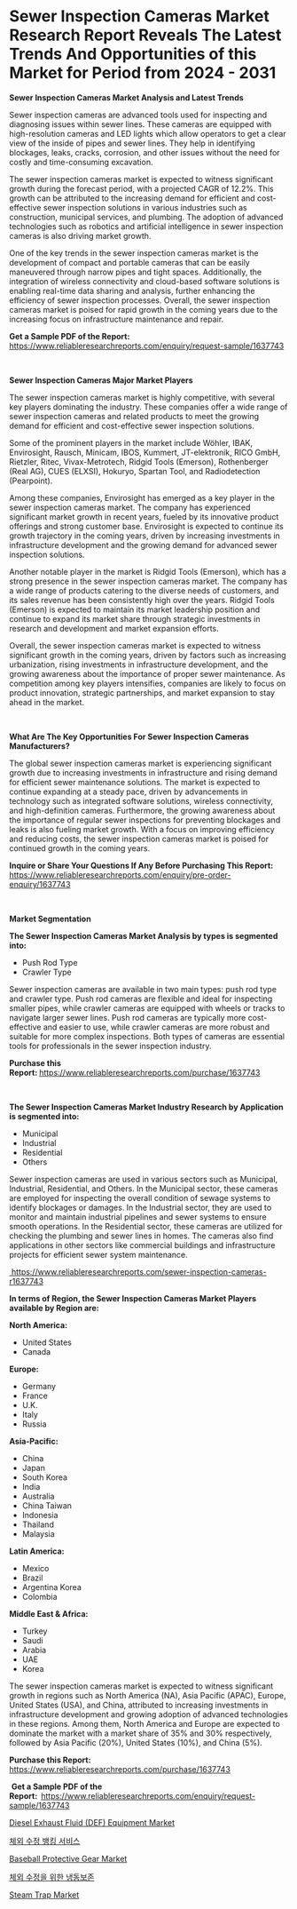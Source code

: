 <p><h1>Sewer Inspection Cameras Market Research Report Reveals The Latest Trends And Opportunities of this Market for Period from 2024 - 2031</h1></p><p><strong>Sewer Inspection Cameras Market Analysis and Latest Trends</strong></p>
<p><p>Sewer inspection cameras are advanced tools used for inspecting and diagnosing issues within sewer lines. These cameras are equipped with high-resolution cameras and LED lights which allow operators to get a clear view of the inside of pipes and sewer lines. They help in identifying blockages, leaks, cracks, corrosion, and other issues without the need for costly and time-consuming excavation.</p><p>The sewer inspection cameras market is expected to witness significant growth during the forecast period, with a projected CAGR of 12.2%. This growth can be attributed to the increasing demand for efficient and cost-effective sewer inspection solutions in various industries such as construction, municipal services, and plumbing. The adoption of advanced technologies such as robotics and artificial intelligence in sewer inspection cameras is also driving market growth.</p><p>One of the key trends in the sewer inspection cameras market is the development of compact and portable cameras that can be easily maneuvered through narrow pipes and tight spaces. Additionally, the integration of wireless connectivity and cloud-based software solutions is enabling real-time data sharing and analysis, further enhancing the efficiency of sewer inspection processes. Overall, the sewer inspection cameras market is poised for rapid growth in the coming years due to the increasing focus on infrastructure maintenance and repair.</p></p>
<p><strong>Get a Sample PDF of the Report:&nbsp;</strong> <a href="https://www.reliableresearchreports.com/enquiry/request-sample/1637743">https://www.reliableresearchreports.com/enquiry/request-sample/1637743</a></p>
<p>&nbsp;</p>
<p><strong>Sewer Inspection Cameras Major Market Players</strong></p>
<p><p>The sewer inspection cameras market is highly competitive, with several key players dominating the industry. These companies offer a wide range of sewer inspection cameras and related products to meet the growing demand for efficient and cost-effective sewer inspection solutions.</p><p>Some of the prominent players in the market include Wöhler, IBAK, Envirosight, Rausch, Minicam, IBOS, Kummert, JT-elektronik, RICO GmbH, Rietzler, Ritec, Vivax-Metrotech, Ridgid Tools (Emerson), Rothenberger (Real AG), CUES (ELXSI), Hokuryo, Spartan Tool, and Radiodetection (Pearpoint).</p><p>Among these companies, Envirosight has emerged as a key player in the sewer inspection cameras market. The company has experienced significant market growth in recent years, fueled by its innovative product offerings and strong customer base. Envirosight is expected to continue its growth trajectory in the coming years, driven by increasing investments in infrastructure development and the growing demand for advanced sewer inspection solutions.</p><p>Another notable player in the market is Ridgid Tools (Emerson), which has a strong presence in the sewer inspection cameras market. The company has a wide range of products catering to the diverse needs of customers, and its sales revenue has been consistently high over the years. Ridgid Tools (Emerson) is expected to maintain its market leadership position and continue to expand its market share through strategic investments in research and development and market expansion efforts.</p><p>Overall, the sewer inspection cameras market is expected to witness significant growth in the coming years, driven by factors such as increasing urbanization, rising investments in infrastructure development, and the growing awareness about the importance of proper sewer maintenance. As competition among key players intensifies, companies are likely to focus on product innovation, strategic partnerships, and market expansion to stay ahead in the market.</p></p>
<p>&nbsp;</p>
<p><strong>What Are The Key Opportunities For Sewer Inspection Cameras Manufacturers?</strong></p>
<p><p>The global sewer inspection cameras market is experiencing significant growth due to increasing investments in infrastructure and rising demand for efficient sewer maintenance solutions. The market is expected to continue expanding at a steady pace, driven by advancements in technology such as integrated software solutions, wireless connectivity, and high-definition cameras. Furthermore, the growing awareness about the importance of regular sewer inspections for preventing blockages and leaks is also fueling market growth. With a focus on improving efficiency and reducing costs, the sewer inspection cameras market is poised for continued growth in the coming years.</p></p>
<p><strong>Inquire or Share Your Questions If Any Before Purchasing This Report:</strong> <a href="https://www.reliableresearchreports.com/enquiry/pre-order-enquiry/1637743">https://www.reliableresearchreports.com/enquiry/pre-order-enquiry/1637743</a></p>
<p>&nbsp;</p>
<p><strong>Market Segmentation</strong></p>
<p><strong>The Sewer Inspection Cameras Market Analysis by types is segmented into:</strong></p>
<p><ul><li>Push Rod Type</li><li>Crawler Type</li></ul></p>
<p><p>Sewer inspection cameras are available in two main types: push rod type and crawler type. Push rod cameras are flexible and ideal for inspecting smaller pipes, while crawler cameras are equipped with wheels or tracks to navigate larger sewer lines. Push rod cameras are typically more cost-effective and easier to use, while crawler cameras are more robust and suitable for more complex inspections. Both types of cameras are essential tools for professionals in the sewer inspection industry.</p></p>
<p><strong>Purchase this Report:&nbsp;</strong><a href="https://www.reliableresearchreports.com/purchase/1637743">https://www.reliableresearchreports.com/purchase/1637743</a></p>
<p>&nbsp;</p>
<p><strong>The Sewer Inspection Cameras Market Industry Research by Application is segmented into:</strong></p>
<p><ul><li>Municipal</li><li>Industrial</li><li>Residential</li><li>Others</li></ul></p>
<p><p>Sewer inspection cameras are used in various sectors such as Municipal, Industrial, Residential, and Others. In the Municipal sector, these cameras are employed for inspecting the overall condition of sewage systems to identify blockages or damages. In the Industrial sector, they are used to monitor and maintain industrial pipelines and sewer systems to ensure smooth operations. In the Residential sector, these cameras are utilized for checking the plumbing and sewer lines in homes. The cameras also find applications in other sectors like commercial buildings and infrastructure projects for efficient sewer system maintenance.</p></p>
<p><a href="https://www.reliableresearchreports.com/sewer-inspection-cameras-r1637743">&nbsp;https://www.reliableresearchreports.com/sewer-inspection-cameras-r1637743</a></p>
<p><strong>In terms of Region, the Sewer Inspection Cameras Market Players available by Region are:</strong></p>
<p>
    <p> <strong> North America: </strong>
        <ul>
            <li>United States</li>
            <li>Canada</li>
        </ul>
        </p> 
    <p> <strong> Europe: </strong>
        <ul>
            <li>Germany</li>
            <li>France</li>
            <li>U.K.</li>
            <li>Italy</li>
            <li>Russia</li>
        </ul>
        </p> 
    <p> <strong> Asia-Pacific: </strong>
        <ul>
            <li>China</li>
            <li>Japan</li>
            <li>South Korea</li>
            <li>India</li>
            <li>Australia</li>
            <li>China Taiwan</li>
            <li>Indonesia</li>
            <li>Thailand</li>
            <li>Malaysia</li>
        </ul>
        </p> 
    <p> <strong> Latin America: </strong>
        <ul>
            <li>Mexico</li>
            <li>Brazil</li>
            <li>Argentina Korea</li>
            <li>Colombia</li>
        </ul>
        </p> 
    <p> <strong> Middle East & Africa: </strong>
        <ul>
            <li>Turkey</li>
            <li>Saudi</li>
            <li>Arabia</li>
            <li>UAE</li>
            <li>Korea</li>
        </ul>
    </p>
    </p>
<p><p>The sewer inspection cameras market is expected to witness significant growth in regions such as North America (NA), Asia Pacific (APAC), Europe, United States (USA), and China, attributed to increasing investments in infrastructure development and growing adoption of advanced technologies in these regions. Among them, North America and Europe are expected to dominate the market with a market share of 35% and 30% respectively, followed by Asia Pacific (20%), United States (10%), and China (5%).</p></p>
<p><strong>Purchase this Report: </strong><a href="https://www.reliableresearchreports.com/purchase/1637743">https://www.reliableresearchreports.com/purchase/1637743</a></p>
<p>&nbsp;<strong>Get a Sample PDF of the Report:&nbsp;&nbsp;</strong><a href="https://www.reliableresearchreports.com/enquiry/request-sample/1637743">https://www.reliableresearchreports.com/enquiry/request-sample/1637743</a></p>
<p><strong></strong></p>
<p><p><a href="https://www.linkedin.com/pulse/global-diesel-exhaust-fluid-def-equipment-market-focus-product-hcfhc?trackingId=cftV9w8eQMimcPgxKPUqsw%3D%3D">Diesel Exhaust Fluid (DEF) Equipment Market</a></p><p><a href="https://github.com/jimahmed0511/Market-Research-Report-List-2/blob/main/661467080771.md">체외 수정 뱅킹 서비스</a></p><p><a href="https://www.linkedin.com/pulse/deep-dive-baseball-protective-gear-market-itstrends-segmentation-73ape?trackingId=6Dn5JqodQWOoCVmLzKhgzA%3D%3D">Baseball Protective Gear Market</a></p><p><a href="https://github.com/ahmadrevanz10/Market-Research-Report-List-2/blob/main/553794580772.md">체외 수정을 위한 냉동보존</a></p><p><a href="https://github.com/juniordelafrance/Market-Research-Report-List-4/blob/main/steam-trap-market.md">Steam Trap Market</a></p></p>